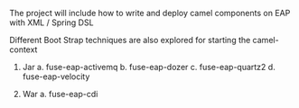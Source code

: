 The project will include how to write and deploy camel components on EAP with XML / Spring DSL 

Different Boot Strap techniques are also explored for starting the camel-context

1. Jar
   a. fuse-eap-activemq
   b. fuse-eap-dozer
   c. fuse-eap-quartz2
   d. fuse-eap-velocity

2. War
  a. fuse-eap-cdi
   
   
   

